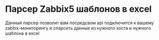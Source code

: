 # Парсер Zabbix5 шаблонов в excel

Данный парсер позволит вам посредсвом api подключится к вашему zabbix-мониторингу и спарсить данные из нужного хоста и нужного шаблона в excel